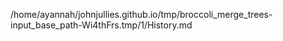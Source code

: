 /home/ayannah/johnjullies.github.io/tmp/broccoli_merge_trees-input_base_path-Wi4thFrs.tmp/1/History.md